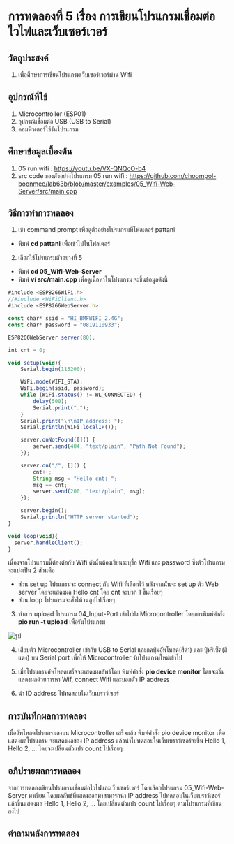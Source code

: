 # การทดลองที่ 5 เรื่อง การเขียนโปรแกรมเชื่อมต่อไวไฟและเว็บเซอร์เวอร์

## วัตถุประสงค์
1.	เพื่อศึกษาการเขียนโปรแกรมเว็บเซอร์เวอร์ผ่าน Wifi

## อุปกรณ์ที่ใช้
1. Microcontroller (ESP01) 
2. อุปกรณ์เชื่อมต่อ USB (USB to Serial)
3. คอมพิวเตอร์ใช้รันโปรแกรม

## ศึกษาข้อมูลเบื้องต้น
1. 05 run wifi : https://youtu.be/VX-QNQcO-b4
2. src code ของตัวอย่างโปรแกรม 05 run wifi : https://github.com/choompol-boonmee/lab63b/blob/master/examples/05_Wifi-Web-Server/src/main.cpp

## วิธีการทำการทดลอง
1. เข้า command prompt เพื่อดูตัวอย่างโปรแกรมที่โฟลเดอร์ pattani
- พิมพ์ **cd pattani** เพื่อเข้าไปในโฟลเดอร์ 

2. เลือกใช้โปรแกรมตัวอย่างที่ 5
- พิมพ์ **cd 05_Wifi-Web-Server**
- พิมพ์ **vi src/main.cpp** เพื่อดูเนื้อหาในโปรแกรม จะขึ้นข้อมูลดังนี้
```javascript
#include <ESP8266WiFi.h>
//#include <WiFiClient.h>
#include <ESP8266WebServer.h>

const char* ssid = "HI_BMFWIFI_2.4G";
const char* password = "0819110933";

ESP8266WebServer server(80);

int cnt = 0;

void setup(void){
	Serial.begin(115200);

	WiFi.mode(WIFI_STA);
	WiFi.begin(ssid, password);
	while (WiFi.status() != WL_CONNECTED) {
		delay(500);
		Serial.print(".");
	}
	Serial.print("\n\nIP address: ");
	Serial.println(WiFi.localIP());

	server.onNotFound([]() {
		server.send(404, "text/plain", "Path Not Found");
	});

	server.on("/", []() {
		cnt++;
		String msg = "Hello cnt: ";
		msg += cnt;
		server.send(200, "text/plain", msg);
	});

	server.begin();
	Serial.println("HTTP server started");
}

void loop(void){
  server.handleClient();
}
```
เนื่องจากโปรแกรมนี้ต้องต่อกับ Wifi ดังนั้นต้องเขียนระบุชื่อ Wifi และ password  ซึ่งตัวโปรแกรมจะแบ่งเป็น 2 ส่วนคือ
- ส่วน set up โปรแกรมจะ connect กับ Wifi ที่เลือกไว้ หลังจากนั้นจะ set up ตัว Web server โดยจะแสดงผล Hello cnt โดย cnt จะบวก 1 ขึ้นเรื่อยๆ
- ส่วน loop โปรแกรมจะสั่งให้วนลูปไปเรื่อยๆ

3. ทำการ upload โปรแกรม 04_Input-Port เข้าไปยัง Microcontroller โดยการพิมพ์คำสั่ง **pio run -t upload** เพื่อรันโปรแกรม

![รูป](https://user-images.githubusercontent.com/80879886/112263929-a2de4b80-8ca2-11eb-9aa2-411886e6d367.JPG)

4. เสียบตัว Microcontroller เข้ากับ USB to Serial และกดปุ่มอัพโหลด(สีดำ) และ ปุ่มรีเซ็ต(สีแดง) บน Serial port เพื่อให้ Microcontroller รับโปรแกรมใหม่เข้าไป

5. เมื่อโปรแกรมอัพโหลดเสร็จจะแสดงผลลัพธ์โดย พิมพ์คำสั่ง **pio device monitor** โดยจะเริ่มแสดงผลด้วยการหา Wif, connect Wifi และบอกตัว IP address 

6. นำ ID address ไปทดสอบในเว็บเบราว์เซอร์

## การบันทึกผลการทดลอง
เมื่ออัพโหลดโปรแกรมลงบน Microcontroller เสร็จแล้ว พิมพ์คำสั่ง pio device monitor เพื่อแสดงผลโปรแกรม จะแสดงผลของ IP address แล้วนำไปทดสอบในเว็บเบราว์เซอร์จะขึ้น Hello 1, Hello 2, … โดยจะเปลี่ยนตัวแปร count ไปเรื่อยๆ

## อภิปรายผลการทดลอง
จากการทดลองเขียนโปรแกรมเชื่อมต่อไวไฟและเว็บเซอร์เวอร์ โดยเลือกโปรแกรม 05_Wifi-Web-Server มาเขียน โดยผลลัพธ์ที่แสดงออกมาสามารถนำ IP address ไปทดสอบในเว็บเบราว์เซอร์แล้วขึ้นแสดงผล Hello 1, Hello 2, … โดยเปลี่ยนตัวแปร count ไปเรื่อยๆ ตามโปรแกรมที่เขียนลงไป

## คำถามหลังการทดลอง
